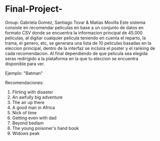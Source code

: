 # Final-Project-
Group: Gabriela Gomez, Santiago Tovar & Matias Movilla
Este sistema consiste en recomendar peliculas en base a un conjunto de datos en formato CSV donde se encuentra la informacion principal de 45.000 peliculas, al digitar cualquier pelicula teniendo en cuenta el reparto, la trama, el genero, etc, se generara una lista de 10 peliculas basadas en la eleccion principal, dentro de la interfaz se incluira el poster y el ranking de cada recomendacion. Al final dependiendo de que pelicula sea elegida seras redirigido a la plataforma en la que tu eleccion se encuentra disponible para ver.

Ejemplo:
"Batman"

Recomendaciones:
1. Flirting with disaster
2. An awfully big adventure
3. The air up there
4. A good man in Africa
5. Nick of time
6. Getting even with dad
7. Beyond bedlam
8. The young poisoner's hand book
9. Widows peak